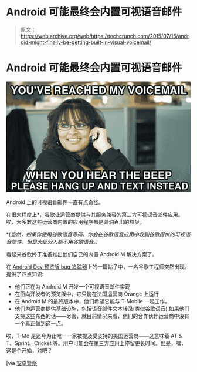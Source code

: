 # Android 可能最终会内置可视语音邮件 

> 原文：<https://web.archive.org/web/https://techcrunch.com/2015/07/15/android-might-finally-be-getting-built-in-visual-voicemail/>

# Android 可能最终会内置可视语音邮件

![vm](img/da6aaf5dce7806590622c4cda48effb5.png)

Android 上的可视语音邮件一直有点奇怪。

在很大程度上*，谷歌让运营商提供与其服务兼容的第三方可视语音邮件应用。唉，大多数这些运营商内置的应用程序都是漏洞百出的垃圾。

*(*当然，如果你使用谷歌语音号码，你会在谷歌语音应用中收到谷歌提供的可视语音邮件。但是大部分人都不用谷歌语音。)*

看起来谷歌终于准备推出他们自己的内置 Android M 解决方案了。

在 [Android Dev 预览版 bug 追踪器](https://web.archive.org/web/20221205125721/https://code.google.com/p/android-developer-preview/issues/detail?id=2403)上的一篇帖子中，一名谷歌工程师突然出现，提供了四点知识:

*   他们正在为 Android M 开发一个可视语音邮件实现
*   在面向开发者的预览版中，它只能在法国运营商 Orange 上运行
*   在 Android M 的最终版本中，他们希望它能与 T-Mobile 一起工作。
*   他们为运营商提供基础设施，包括语音邮件文本转录(类似谷歌语音),如果他们支持这些东西的话——尽管，就目前情况来看，他们的合作伙伴运营商中没有一个真正做到这一点。

唉，T-Mo 是迄今为止唯一一家被提及受支持的美国运营商——这意味着 AT & T、Sprint、Cricket 等。用户可能会在第三方应用上停留更长时间。但是，嘿，这是个开始，对吧？

[via [安卓警察](https://web.archive.org/web/20221205125721/http://www.androidpolice.com/2015/07/15/android-m-feature-spotlight-android-m-will-have-proper-visual-voicemail-support-in-the-dialer/)